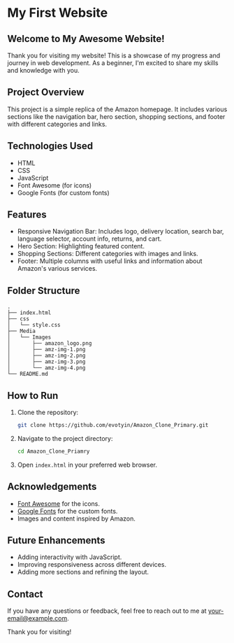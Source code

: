 # My First Website

## Welcome to My Awesome Website!

Thank you for visiting my website! This is a showcase of my progress and journey in web development. As a beginner, I'm excited to share my skills and knowledge with you.

## Project Overview

This project is a simple replica of the Amazon homepage. It includes various sections like the navigation bar, hero section, shopping sections, and footer with different categories and links.

## Technologies Used

- HTML
- CSS
- JavaScript
- Font Awesome (for icons)
- Google Fonts (for custom fonts)

## Features

- Responsive Navigation Bar: Includes logo, delivery location, search bar, language selector, account info, returns, and cart.
- Hero Section: Highlighting featured content.
- Shopping Sections: Different categories with images and links.
- Footer: Multiple columns with useful links and information about Amazon's various services.

## Folder Structure

```plaintext
.
├── index.html
├── css
│   └── style.css
├── Media
│   └── Images
│       ├── amazon_logo.png
│       ├── amz-img-1.png
│       ├── amz-img-2.png
│       ├── amz-img-3.png
│       └── amz-img-4.png
└── README.md
```

## How to Run

1. Clone the repository:
    ```sh
    git clone https://github.com/evotyin/Amazon_Clone_Primary.git
    ```
2. Navigate to the project directory:
    ```sh
    cd Amazon_Clone_Priamry
    ```
3. Open `index.html` in your preferred web browser.

## Acknowledgements

- [Font Awesome](https://fontawesome.com) for the icons.
- [Google Fonts](https://fonts.google.com) for the custom fonts.
- Images and content inspired by Amazon.

## Future Enhancements

- Adding interactivity with JavaScript.
- Improving responsiveness across different devices.
- Adding more sections and refining the layout.

## Contact

If you have any questions or feedback, feel free to reach out to me at [your-email@example.com](mailto:your-email@example.com).

Thank you for visiting!
```